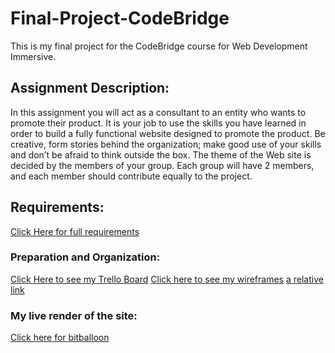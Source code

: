 # Final-Project-CodeBridge

This is my final project for the CodeBridge course for Web Development Immersive. 

## Assignment Description:

In this assignment you will act as a consultant to an entity who wants to promote their product. It is your job to use the skills you have learned in order to build a fully functional website designed to promote the product. Be creative, form stories behind the organization; make good use of your skills and don’t be afraid to think outside the box.  The theme of the Web site is decided by the members of your group. Each group will have 2 members, and each member should contribute equally to the project.

## Requirements:
 
<a href="https://perscholas.instructure.com/courses/57/assignments/2384">Click Here for full requirements</a>

### Preparation and Organization:

<a href="https://trello.com/b/uD7jV25r/couponing-final-project">Click Here to see my Trello Board</a>
<a href="../Wireframes/">Click here to see my wireframes</a>
[a relative link](Wireframes)

### My live render of the site:

<a href="#">Click here for bitballoon</a>

